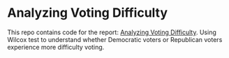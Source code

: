 # Analyzing Voting Difficulty
This repo contains code for the report: [Analyzing Voting Difficulty](https://drive.google.com/file/d/1d_LIj2fJ6ix8VHUcpy8ViZv7QVBW8G50/view). 
Using Wilcox test to understand whether Democratic voters or Republican voters experience more difficulty voting.
